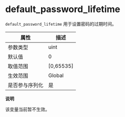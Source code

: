 default_password_lifetime 
==============================================

`default_password_lifetime` 用于设置密码的过期时间。


| **属性**  |   **描述**    |
|---------|-------------|
| 参数类型    | uint        |
| 默认值     | 0           |
| 取值范围    | \[0,65535\] |
| 生效范围    | Global      |
| 是否参与序列化 | 是           |


**说明**



该变量当前暂不生效。
